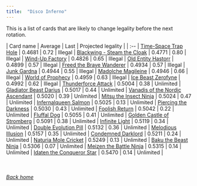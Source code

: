 ```yaml
---
title:  "Disco Inferno"
---
```


This is a list of cards that are likely to change legality before the next rotation.

| Card name | Average | Last | Projected legality |
| :-- |
[Time-Space Trap Hole](https://db.ygoprodeck.com/card/?search=Time-Space%20Trap%20Hole) | 0.4681 | 0.72 | Illegal |
[Blackwing - Steam the Cloak](https://db.ygoprodeck.com/card/?search=Blackwing%20-%20Steam%20the%20Cloak) | 0.4771 | 0.80 | Illegal |
[Wind-Up Factory](https://db.ygoprodeck.com/card/?search=Wind-Up%20Factory) | 0.4826 | 0.65 | Illegal |
[Old Entity Hastorr](https://db.ygoprodeck.com/card/?search=Old%20Entity%20Hastorr) | 0.4899 | 0.57 | Illegal |
[Freed the Brave Wanderer](https://db.ygoprodeck.com/card/?search=Freed%20the%20Brave%20Wanderer) | 0.4934 | 0.57 | Illegal |
[Junk Gardna](https://db.ygoprodeck.com/card/?search=Junk%20Gardna) | 0.4944 | 0.55 | Illegal |
[Madolche Magileine](https://db.ygoprodeck.com/card/?search=Madolche%20Magileine) | 0.4946 | 0.66 | Illegal |
[World of Prophecy](https://db.ygoprodeck.com/card/?search=World%20of%20Prophecy) | 0.4959 | 0.63 | Illegal |
[Ice Beast Zerofyne](https://db.ygoprodeck.com/card/?search=Ice%20Beast%20Zerofyne) | 0.4992 | 0.62 | Illegal |
[Thunderforce Attack](https://db.ygoprodeck.com/card/?search=Thunderforce%20Attack) | 0.5004 | 0.38 | Unlimited |
[Gladiator Beast Darius](https://db.ygoprodeck.com/card/?search=Gladiator%20Beast%20Darius) | 0.5017 | 0.44 | Unlimited |
[Vanadis of the Nordic Ascendant](https://db.ygoprodeck.com/card/?search=Vanadis%20of%20the%20Nordic%20Ascendant) | 0.5020 | 0.39 | Unlimited |
[Mitsu the Insect Ninja](https://db.ygoprodeck.com/card/?search=Mitsu%20the%20Insect%20Ninja) | 0.5024 | 0.47 | Unlimited |
[Infernalqueen Salmon](https://db.ygoprodeck.com/card/?search=Infernalqueen%20Salmon) | 0.5025 | 0.13 | Unlimited |
[Piercing the Darkness](https://db.ygoprodeck.com/card/?search=Piercing%20the%20Darkness) | 0.5030 | 0.43 | Unlimited |
[Foolish Return](https://db.ygoprodeck.com/card/?search=Foolish%20Return) | 0.5042 | 0.22 | Unlimited |
[Fluffal Dog](https://db.ygoprodeck.com/card/?search=Fluffal%20Dog) | 0.5055 | 0.41 | Unlimited |
[Golden Castle of Stromberg](https://db.ygoprodeck.com/card/?search=Golden%20Castle%20of%20Stromberg) | 0.5091 | 0.38 | Unlimited |
[Infinite Light](https://db.ygoprodeck.com/card/?search=Infinite%20Light) | 0.5119 | 0.34 | Unlimited |
[Double Evolution Pill](https://db.ygoprodeck.com/card/?search=Double%20Evolution%20Pill) | 0.5132 | 0.36 | Unlimited |
[Melodious Illusion](https://db.ygoprodeck.com/card/?search=Melodious%20Illusion) | 0.5157 | 0.35 | Unlimited |
[Condemned Darklord](https://db.ygoprodeck.com/card/?search=Condemned%20Darklord) | 0.5211 | 0.24 | Unlimited |
[Naturia Mole Cricket](https://db.ygoprodeck.com/card/?search=Naturia%20Mole%20Cricket) | 0.5249 | 0.13 | Unlimited |
[Baku the Beast Ninja](https://db.ygoprodeck.com/card/?search=Baku%20the%20Beast%20Ninja) | 0.5306 | 0.07 | Unlimited |
[Meizen the Battle Ninja](https://db.ygoprodeck.com/card/?search=Meizen%20the%20Battle%20Ninja) | 0.5315 | 0.14 | Unlimited |
[Idaten the Conqueror Star](https://db.ygoprodeck.com/card/?search=Idaten%20the%20Conqueror%20Star) | 0.5470 | 0.14 | Unlimited |

<br>

###### [Back home](index)